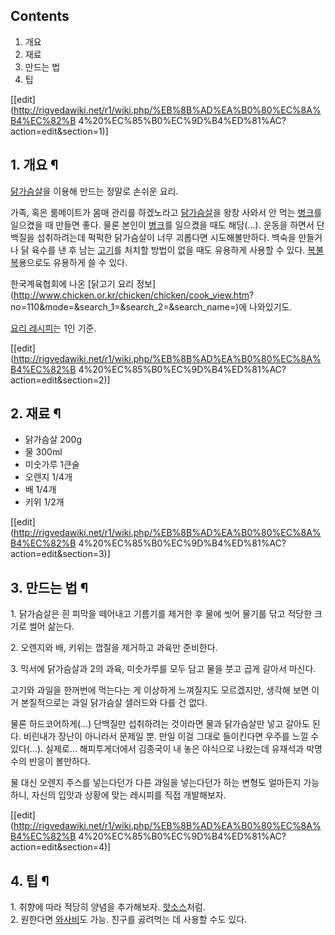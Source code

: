 ## Contents

    

1. 개요 
2. 재료 
3. 만드는 법 
4. 팁 

[[edit](http://rigvedawiki.net/r1/wiki.php/%EB%8B%AD%EA%B0%80%EC%8A%B4%EC%82%B
4%20%EC%85%B0%EC%9D%B4%ED%81%AC?action=edit&section=1)]

## 1. 개요 ¶

[닭가슴살](%EB%8B%AD%EA%B0%80%EC%8A%B4%EC%82%B4.md)을 이용해 만드는 정말로 손쉬운 요리.

  

가족, 혹은 룸메이트가 몸매 관리를 하겠노라고 [닭가슴살](%EB%8B%AD%EA%B0%80%EC%8A%B4%EC%82%B4.md)을
왕창 사와서 안 먹는 [병크](%EB%B3%91%ED%81%AC.md)를 일으켰을 때 만들면 좋다. 물론 본인이
[병크](%EB%B3%91%ED%81%AC.md)를 일으켰을 때도 해당(…). 운동을 하면서 단백질을 섭취하려는데 퍽퍽한 닭가슴살이
너무 괴롭다면 시도해볼만하다. 백숙을 만들거나 닭 육수를 낸 후 남는 [고기](%EA%B3%A0%EA%B8%B0.md)를 처치할 방법이
없을 때도 유용하게 사용할 수 있다. [복불복](%EB%B3%B5%EB%B6%88%EB%B3%B5.md)용으로도 유용하게 쓸 수 있다.

  

한국계육협회에 나온 [닭고기 요리 정보](http://www.chicken.or.kr/chicken/chicken/cook_view.htm?
no=110&mode=&search_1=&search_2=&search_name=)에 나와있기도.

  

[요리 레시피](%EC%9A%94%EB%A6%AC%20%EB%A0%88%EC%8B%9C%ED%94%BC.md)는 1인 기준.

  

[[edit](http://rigvedawiki.net/r1/wiki.php/%EB%8B%AD%EA%B0%80%EC%8A%B4%EC%82%B
4%20%EC%85%B0%EC%9D%B4%ED%81%AC?action=edit&section=2)]

## 2. 재료 ¶

  * 닭가슴살 200g
  * 물 300ml
  * 미숫가루 1큰술
  * 오렌지 1/4개
  * 배 1/4개
  * 키위 1/2개  

[[edit](http://rigvedawiki.net/r1/wiki.php/%EB%8B%AD%EA%B0%80%EC%8A%B4%EC%82%B
4%20%EC%85%B0%EC%9D%B4%ED%81%AC?action=edit&section=3)]

## 3. 만드는 법 ¶

1\. 닭가슴살은 흰 피막을 떼어내고 기름기를 제거한 후 물에 씻어 물기를 닦고 적당한 크기로 썰어 삶는다.

  

2\. 오렌지와 배, 키위는 껍질을 제거하고 과육만 준비한다.

  

3\. 믹서에 닭가슴살과 2의 과육, 미숫가루를 모두 담고 물을 붓고 곱게 갈아서 마신다.

  

고기와 과일을 한꺼번에 먹는다는 게 이상하게 느껴질지도 모르겠지만, 생각해 보면 이거 본질적으로는 과일 닭가슴살 샐러드와 다를 건 없다.

  

물론 하드코어하게(…) 단백질만 섭취하려는 것이라면 물과 닭가슴살만 넣고 갈아도 된다. 비린내가 장난이 아니라서 문제일 뿐. 만일 이걸
그대로 들이킨다면 우주를 느낄 수 있다(…). 실제로... 해피투게더에서 김종국이 내 놓은 야식으로 나왔는데 유재석과 박명수의 반응이
볼만하다.

  

물 대신 오렌지 주스를 넣는다던가 다른 과일을 넣는다던가 하는 변형도 얼마든지 가능하니, 자신의 입맛과 상황에 맞는 레시피를 직접
개발해보자.  

[[edit](http://rigvedawiki.net/r1/wiki.php/%EB%8B%AD%EA%B0%80%EC%8A%B4%EC%82%B
4%20%EC%85%B0%EC%9D%B4%ED%81%AC?action=edit&section=4)]

## 4. 팁 ¶

1\. 취향에 따라 적당히 양념을 추가해보자. [핫소스](%ED%95%AB%EC%86%8C%EC%8A%A4.md)처럼.  
2\. 원한다면 [와사비](%EC%99%80%EC%82%AC%EB%B9%84.md)도 가능. 친구를 곯려먹는 데 사용할 수도 있다.

